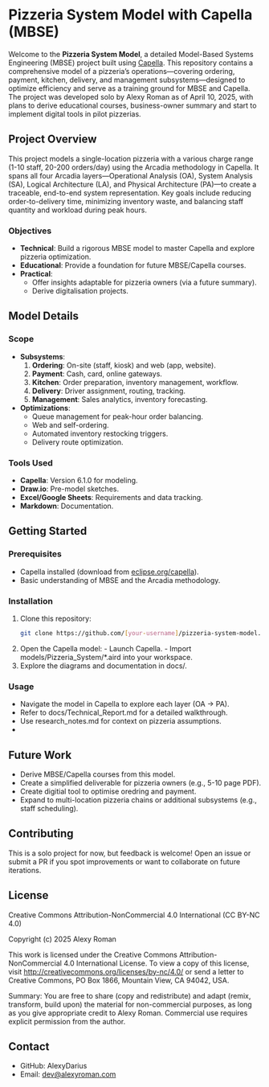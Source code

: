 # Pizzeria System Model with Capella (MBSE)

Welcome to the **Pizzeria System Model**, a detailed Model-Based Systems Engineering (MBSE) project built using [Capella](https://www.eclipse.org/capella/). This repository contains a comprehensive model of a pizzeria’s operations—covering ordering, payment, kitchen, delivery, and management subsystems—designed to optimize efficiency and serve as a training ground for MBSE and Capella. The project was developed solo by Alexy Roman as of April 10, 2025, with plans to derive educational courses, business-owner summary and start to implement digital tools in pilot pizzerias.

## Project Overview

This project models a single-location pizzeria with a various charge range (1-10 staff, 20-200 orders/day) using the Arcadia methodology in Capella. It spans all four Arcadia layers—Operational Analysis (OA), System Analysis (SA), Logical Architecture (LA), and Physical Architecture (PA)—to create a traceable, end-to-end system representation. Key goals include reducing order-to-delivery time, minimizing inventory waste, and balancing staff quantity and workload during peak hours.

### Objectives
- **Technical**: Build a rigorous MBSE model to master Capella and explore pizzeria optimization.
- **Educational**: Provide a foundation for future MBSE/Capella courses.
- **Practical**: 
	- Offer insights adaptable for pizzeria owners (via a future summary).
	- Derive digitalisation projects.

## Model Details

### Scope
- **Subsystems**:
  1. **Ordering**: On-site (staff, kiosk) and web (app, website).
  2. **Payment**: Cash, card, online gateways.
  3. **Kitchen**: Order preparation, inventory management, workflow.
  4. **Delivery**: Driver assignment, routing, tracking.
  5. **Management**: Sales analytics, inventory forecasting.
- **Optimizations**:
  - Queue management for peak-hour order balancing.
  - Web and self-ordering.
  - Automated inventory restocking triggers.
  - Delivery route optimization.

### Tools Used
- **Capella**: Version 6.1.0 for modeling.
- **Draw.io**: Pre-model sketches.
- **Excel/Google Sheets**: Requirements and data tracking.
- **Markdown**: Documentation.

## Getting Started

### Prerequisites
- Capella installed (download from [eclipse.org/capella](https://www.eclipse.org/capella/)).
- Basic understanding of MBSE and the Arcadia methodology.

### Installation
1. Clone this repository:
   ```bash
   git clone https://github.com/[your-username]/pizzeria-system-model.git
 2.  Open the Capella model:
    -   Launch Capella.
    -   Import models/Pizzeria_System/*.aird into your workspace.
3.  Explore the diagrams and documentation in docs/.

### Usage

-   Navigate the model in Capella to explore each layer (OA → PA).
-   Refer to docs/Technical_Report.md for a detailed walkthrough.
-   Use research_notes.md for context on pizzeria assumptions.
- 
## Future Work

-   Derive MBSE/Capella courses from this model.
-   Create a simplified deliverable for pizzeria owners (e.g., 5-10 page PDF).
-   Create digitial tool to optimise oredring and payment.
-   Expand to multi-location pizzeria chains or additional subsystems (e.g., staff scheduling).

## Contributing

This is a solo project for now, but feedback is welcome! Open an issue or submit a PR if you spot improvements or want to collaborate on future iterations.

## License


Creative Commons Attribution-NonCommercial 4.0 International (CC BY-NC 4.0)

Copyright (c) 2025 Alexy Roman

This work is licensed under the Creative Commons Attribution-NonCommercial 4.0 International License. 
To view a copy of this license, visit http://creativecommons.org/licenses/by-nc/4.0/ or send a letter to 
Creative Commons, PO Box 1866, Mountain View, CA 94042, USA.

Summary: You are free to share (copy and redistribute) and adapt (remix, transform, build upon) the material  for non-commercial purposes, as long as you give appropriate credit to Alexy Roman. 
Commercial use requires  explicit permission from the author.

## Contact

-   GitHub: AlexyDarius
-   Email: dev@alexyroman.com
